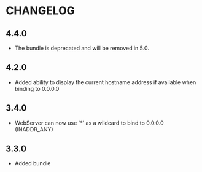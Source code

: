 CHANGELOG
=========

4.4.0
---------------

 * The bundle is deprecated and will be removed in 5.0.

4.2.0
-----

 * Added ability to display the current hostname address if available when binding to 0.0.0.0

3.4.0
-----

 * WebServer can now use '*' as a wildcard to bind to 0.0.0.0 (INADDR_ANY)

3.3.0
-----

 * Added bundle
